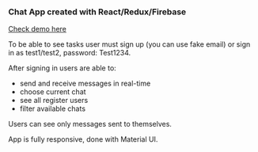 ### Chat App created with React/Redux/Firebase  

[Check demo here](https://ih99b.csb.app/)

To be able to see tasks user must sign up (you can use fake email) or sign in as test1/test2, password: Test1234.  

After signing in users are able to:
- send and receive messages in real-time
- choose current chat
- see all register users
- filter available chats

Users can see only messages sent to themselves.


App is fully responsive, done with Material UI.
